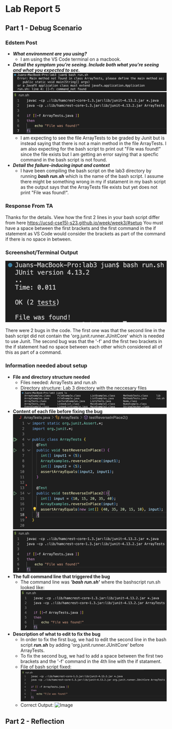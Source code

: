 # Lab Report 5
## Part 1 - Debug Scenario
### Edstem Post
- _**What environment are you using?**_
    - I am using the VS Code terminal on a macbook.
- _**Detail the symptom you're seeing. Include both what you're seeing and what you expected to see.**_
    ![Image](Symptoml5.png)
    ![Image](Bash.png)
    - I am expecting to see the file ArrayTests to be graded by Junit but is instead saying that there is not a main method in the file ArrayTests. I am also expecting for the bash script to print out "File was found!" since the file exists but I am getting an error saying that a specfic command in the bash script is not found.
- _**Detail the failure-inducing input and context**_
    - I have been compiling the bash script on the lab3 directory by running _**bash run.sh**_ which is the name of the bash script. I assume there might be something wrong in my if statament in my bash script as the output says that the ArrayTests file exists but yet does not print "File was found!".

### Response From TA
Thanks for the details.
View how the first 2 lines in your bash script differ from here <https://ucsd-cse15l-s23.github.io/week/week3/#setup> 
You must have a space between the first brackets and the first command in the if statement as VS Code would consider the brackets as part of the command if there is no space in between.

### Screenshot/Terminal Output
![Image](Output.png)

There were 2 bugs in the code. The first one was that the second line in the bash script did not contain the 'org.junit.runner.JUnitCore' which is needed to use Junit. The second bug was that the '-f' and the first two brackets in the if statement had no space between each other which considered all of this as part of a command.

### Information needed about setup
- **File and directory structure needed**
    - Files needed: ArrayTests and run.sh
    - Directory structure: Lab 3 directory with the neccesary files
    ![Image](Files.png)
- **Content of each file before fixing the bug**
    ![Image](Contents.png)
    ![Image](Bash.png)
- **The full command line that triggered the bug**
    - The command line was _**'bash run.sh'**_ where the bashscript run.sh looked like:
    ![Image](Bash.png)
- **Description of what to edit to fix the bug**
    - In order to fix the first bug, we had to edit the second line in the bash script _**run.sh**_ by adding 'org.junit.runner.JUnitCore' before ArrayTests.
    - To fix the second bug, we had to add a space between the first two brackets and the '-f' command in the 4th line with the if statament.
    - File of bash script fixed:
        ![Image](Fixed.png)
    - Correct Output:
        ![Image](Correct.png)
   
## Part 2 - Reflection


